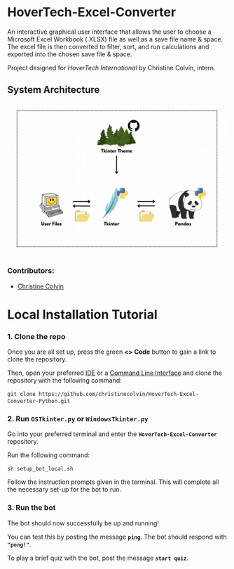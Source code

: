 # HoverTech-Excel-Converter
An interactive graphical user interface that allows the user to choose a Microsoft Excel Workbook (.XLSX) file as well as a save file name & space. The excel file is then converted to filter, sort, and run calculations and exported into the chosen save file & space. 

Project designed for *HoverTech International* by Christine Colvin, intern.

## System Architecture
![HoverTech Diagram.png](https://github.com/christinecolvin/HoverTech-Excel-Converter-Python/blob/main/HoverTech%20Diagram.png)

### Contributors:
- [Christine Colvin](https://github.com/christinecolvin)

# Local Installation Tutorial

### 1. Clone the repo
Once you are all set up, press the green **<> Code** button to gain a link to clone the repository.

Then, open your preferred [IDE](https://aws.amazon.com/what-is/ide/) or a [Command Line Interface](https://en.wikipedia.org/wiki/Command-line_interface#:~:text=A%20command%2Dline%20interface%20\(CLI,interface%20available%20with%20punched%20cards.) and clone the repository with the following command:

```
git clone https://github.com/christinecolvin/HoverTech-Excel-Converter-Python.git 
```
### 2. Run `OSTkinter.py` or `WindowsTkinter.py`
Go into your preferred terminal and enter the **`HoverTech-Excel-Converter`** repository.

Run the following command:

```
sh setup_bot_local.sh
```

Follow the instruction prompts given in the terminal. This will complete all the necessary set-up for the bot to run.

### 3. Run the bot
The bot should now successfully be up and running!

You can test this by posting the message **`ping`**. The bot should respond with **`"pong!"`**.

To play a brief quiz with the bot, post the message **`start quiz`**.
